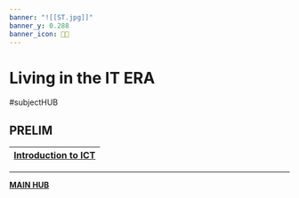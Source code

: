 ```yaml
---
banner: "![[ST.jpg]]"
banner_y: 0.288
banner_icon: 🧑‍💼
---
```

# Living in the IT ERA
#subjectHUB

## PRELIM
| **[Introduction to ICT](STintro.md)** |
| ------------------------------------- |

---
**[MAIN HUB](MAINBSIT.md)**